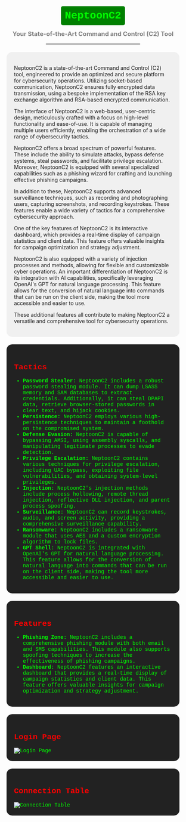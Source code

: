 <div align="center">

# <span style="color:lime; background-color:green; padding:10px; border-radius:5px; font-family: 'Courier New', monospace;">NeptoonC2</span>

### <span style="color:gray">Your State-of-the-Art Command and Control (C2) Tool</span>

<hr style="width:50%;border:1px solid #d3d3d3">

</div>

<div style="margin: 20px; padding: 20px; background-color: #f0f0f0; border-radius: 15px;">

NeptoonC2 is a state-of-the-art Command and Control (C2) tool, engineered to provide an optimized and secure platform for cybersecurity operations. Utilizing socket-based communication, NeptoonC2 ensures fully encrypted data transmission, using a bespoke implementation of the RSA key exchange algorithm and RSA-based encrypted communication.

The interface of NeptoonC2 is a web-based, user-centric design, meticulously crafted with a focus on high-level functionality and ease-of-use. It is capable of managing multiple users efficiently, enabling the orchestration of a wide range of cybersecurity tactics.

NeptoonC2 offers a broad spectrum of powerful features. These include the ability to simulate attacks, bypass defense systems, steal passwords, and facilitate privilege escalation. Moreover, NeptoonC2 is equipped with several specialized capabilities such as a phishing wizard for crafting and launching effective phishing campaigns.

In addition to these, NeptoonC2 supports advanced surveillance techniques, such as recording and photographing users, capturing screenshots, and recording keystrokes. These features enable a wide variety of tactics for a comprehensive cybersecurity approach.

One of the key features of NeptoonC2 is its interactive dashboard, which provides a real-time display of campaign statistics and client data. This feature offers valuable insights for campaign optimization and strategy adjustment.

NeptoonC2 is also equipped with a variety of injection processes and methods, allowing for flexible and customizable cyber operations. An important differentiation of NeptoonC2 is its integration with AI capabilities, specifically leveraging OpenAI's GPT for natural language processing. This feature allows for the conversion of natural language into commands that can be run on the client side, making the tool more accessible and easier to use.

These additional features all contribute to making NeptoonC2 a versatile and comprehensive tool for cybersecurity operations.

</div>

<div style="margin: 20px; padding: 20px; background-color: #222222; color: #00ff00; font-family: 'Courier New', monospace; border-radius: 15px;">

<h2 style="color:#ff0000">Tactics</h2>

<ul>

<li><b>Password Stealer:</b> NeptoonC2 includes a robust password stealing module. It can dump LSASS memory and SAM databases to extract credentials. Additionally, it can steal DPAPI data, retrieve browser-stored passwords in clear text, and hijack cookies.</li>

<li><b>Persistence:</b> NeptoonC2 employs various high-persistence techniques to maintain a foothold on the compromised system.</li>

<li><b>Defense Evasion:</b> NeptoonC2 is capable of bypassing AMSI, using assembly syscalls, and manipulating legitimate processes to evade detection.</li>

<li><b>Privilege Escalation:</b> NeptoonC2 contains various techniques for privilege escalation, including UAC bypass, exploiting file vulnerabilities, and obtaining system-level privileges.</li>

<li><b>Injection:</b> NeptoonC2's injection methods include process hollowing, remote thread injection, reflective DLL injection, and parent process spoofing.</li>

<li><b>Surveillance:</b> NeptoonC2 can record keystrokes, audio, and screen activity, providing a comprehensive surveillance capability.</li>

<li><b>Ransomware:</b> NeptoonC2 includes a ransomware module that uses AES and a custom encryption algorithm to lock files.</li>

<li><b>GPT Shell:</b> NeptoonC2 is integrated with OpenAI's GPT for natural language processing. This feature allows for the conversion of natural language into commands that can be run on the client side, making the tool more accessible and easier to use.</li>

</ul>

</div>


<div style="margin: 20px; padding: 20px; background-color: #222222; color: #00ff00; font-family: 'Courier New', monospace; border-radius: 15px;">

<h2 style="color:#ff0000">Features</h2>

<ul>

<li><b>Phishing Zone:</b> NeptoonC2 includes a comprehensive phishing module with both email and SMS capabilities. This module also supports spoofing techniques to increase the effectiveness of phishing campaigns.</li>

<li><b>Dashboard:</b> NeptoonC2 features an interactive dashboard that provides a real-time display of campaign statistics and client data. This feature offers valuable insights for campaign optimization and strategy adjustment.</li>

</ul>

</div>


<div style="margin: 20px; padding: 20px; background-color: #222222; color: #00ff00; font-family: 'Courier New', monospace; border-radius: 15px;">

<h2 style="color:#ff0000">Login Page</h2>

<img src="https://github.com/ahron-chet/Neptoon/blob/main/img/login.png" alt="Login Page" style="max-width:100%;height:auto;">

</div>


<div style="margin: 20px; padding: 20px; background-color: #222222; color: #00ff00; font-family: 'Courier New', monospace; border-radius: 15px;">

<h2 style="color:#ff0000">Connection Table</h2>

<img src="https://github.com/ahron-chet/Neptoon/blob/main/img/ct.png" alt="Connection Table" style="max-width:100%;height:auto;">

</div>

